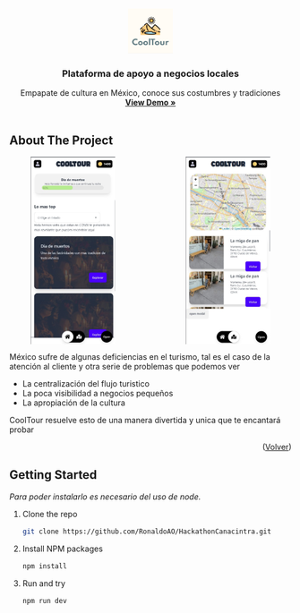 
<!-- Improved compatibility of back to top link: See: https://github.com/othneildrew/Best-README-Template/pull/73 -->
<a id="readme-top"></a>
<!--
*** Thanks for checking out the Best-README-Template. If you have a suggestion
*** that would make this better, please fork the repo and create a pull request
*** or simply open an issue with the tag "enhancement".
*** Don't forget to give the project a star!
*** Thanks again! Now go create something AMAZING! :D
-->



<!-- PROJECT LOGO -->
<br />
<div align="center">
  <a href="https://github.com/othneildrew/Best-README-Template">
    <img src="src/assets/images/LOGO2.jpg" alt="Logo" width="80" height="80">
  </a>

  <h3 align="center">Plataforma de apoyo a negocios locales</h3>

  <p align="center">
    Empapate de cultura en México, conoce sus costumbres y tradiciones
    <br />
    <a href="https://ronaldoao.github.io/HackathonCanacintra/"><strong>View Demo »</strong></a>
    <br />
    <br />
  </p>
</div>






<!-- ABOUT THE PROJECT -->
## About The Project

<div style="display: flex; justify-content: space-around;">
  <img src="src/assets/images/cap01.jpg" alt="Captura de pantalla" style="width: 30%; "/>
  <img src="src/assets/images/cap02.jpg" alt="Captura de pantalla 2" style="width: 30%; margin-left:50px;"/>
</div>

México sufre de algunas deficiencias en el turismo, tal es el caso de la atención al cliente y otra serie de problemas que podemos ver


* La centralización del flujo turistico
* La poca visibilidad a negocios pequeños
* La apropiación de la cultura

CoolTour resuelve esto de una manera divertida y unica que te encantará probar


<p align="right">(<a href="#readme-top">Volver</a>)</p>


<!-- GETTING STARTED -->
## Getting Started


_Para poder instalarlo es necesario del uso  de node._

1. Clone the repo
   ```sh
   git clone https://github.com/RonaldoAO/HackathonCanacintra.git
   ```
2. Install NPM packages
   ```sh
   npm install
   ```
3. Run and try
    ```sh
   npm run dev
   ```
